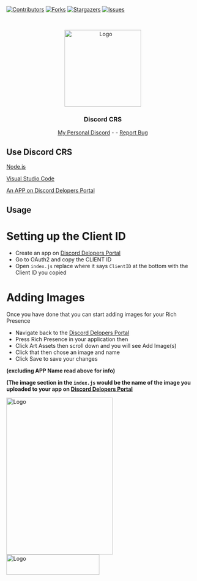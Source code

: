[![Contributors][contributors-shield]][contributors-url]
[![Forks][forks-shield]][forks-url]
[![Stargazers][stars-shield]][stars-url]
[![Issues][issues-shield]][issues-url]




<br />
<p align="center">
  <a href="https://github.com/Oni-Chan-inc/Discord-CRS">
    <img src="https://i.imgur.com/YaUt808.png" alt="Logo" width="200" height="200">
  </a>

  <h3 align="center">Discord CRS</h3>

  <p align="center">
    <a href="https://discord.gg/pUrfvpzkth">My Personal Discord</a>
    -  
    -
    <a href="https://github.com/Oni-Chan-inc/Discord-CRS/issues">Report Bug</a>
  </p>
</p>


## Use Discord CRS

[Node.js](https://nodejs.org/en/)

[Visual Studio Code](https://code.visualstudio.com/)

[An APP on Discord Delopers Portal](https://discord.com/developers/applications)


## Usage
# Setting up the Client ID
- Create an app on [Discord Delopers Portal](https://discord.com/developers/applications)
- Go to OAuth2 and copy the CLIENT ID
- Open `index.js` replace where it says `ClientID` at the bottom with the Client ID you copied

# Adding Images
Once you have done that you can start adding images for your Rich Presence
- Navigate back to the [Discord Delopers Portal](https://discord.com/developers/applications)
- Press Rich Presence in your application then 
- Click Art Assets then scroll down and you will see Add Image(s) 
- Click that then chose an image and name
- Click Save to save your changes

**(excluding APP Name read above for info)**

**(The image section in the `index.js` would be the name of the image you uploaded to your app on [Discord Delopers Portal](https://discord.com/developers/applications)**

<img src="https://media.discordapp.net/attachments/789007056244834304/835035612545155102/fix.png" alt="Logo" width="278" height="409">


<img src="https://media.discordapp.net/attachments/729888976315613327/835036813776125972/done.png" alt="Logo" width="243" height="53">

[contributors-shield]: https://img.shields.io/github/contributors/Oni-Chan-inc/Discord-CRS.svg?style=for-the-badge
[contributors-url]: https://github.com/Oni-Chan-inc/Discord-CRS/graphs/contributors
[forks-shield]: https://img.shields.io/github/forks/Oni-Chan-inc/Discord-CRS.svg?style=for-the-badge
[forks-url]: https://github.com/Oni-Chan-inc/Discord-CRS/network/members
[stars-shield]: https://img.shields.io/github/stars/Oni-Chan-inc/Discord-CRS.svg?style=for-the-badge
[stars-url]: https://github.com/Oni-Chan-inc/Discord-CRS/stargazers
[issues-shield]: https://img.shields.io/github/issues/Oni-Chan-inc/Discord-CRS.svg?style=for-the-badge
[issues-url]: https://github.com/Oni-Chan-inc/Discord-CRS/issues

